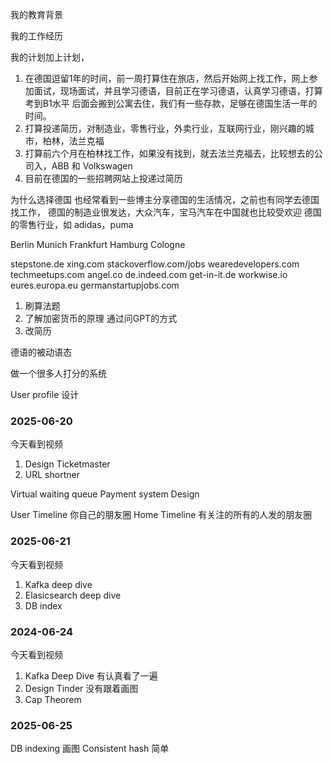 
我的教育背景

我的工作经历

我的计划加上计划，

1. 在德国逗留1年的时间，前一周打算住在旅店，然后开始网上找工作，网上参加面试，现场面试，并且学习德语，目前正在学习德语，认真学习德语，打算考到B1水平
后面会搬到公寓去住，我们有一些存款，足够在德国生活一年的时间。
3. 打算投递简历，对制造业，零售行业，外卖行业，互联网行业，刚兴趣的城市，柏林，法兰克福
4. 打算前六个月在柏林找工作，如果没有找到，就去法兰克福去，比较想去的公司入，ABB 和 Volkswagen
5. 目前在德国的一些招聘网站上投递过简历

为什么选择德国
也经常看到一些博主分享德国的生活情况，之前也有同学去德国找工作，
德国的制造业很发达，大众汽车，宝马汽车在中国就也比较受欢迎
德国的零售行业，如 adidas，puma


Berlin
Munich
Frankfurt
Hamburg
Cologne

stepstone.de
xing.com
stackoverflow.com/jobs
wearedevelopers.com
techmeetups.com
angel.co
de.indeed.com
get-in-it.de
workwise.io
eures.europa.eu
germanstartupjobs.com




1. 刷算法题
2. 了解加密货币的原理
    通过问GPT的方式
3. 改简历


德语的被动语态


做一个很多人打分的系统

User profile 设计


### 2025-06-20
今天看到视频
1. Design Ticketmaster
2. URL shortner


Virtual waiting queue
Payment system Design


User Timeline  你自己的朋友圈
Home Timeline  有关注的所有的人发的朋友圈


### 2025-06-21
今天看到视频
1. Kafka deep dive
2. Elasicsearch deep dive
3. DB index

### 2024-06-24
今天看到视频
1. Kafka Deep Dive 有认真看了一遍
2. Design Tinder 没有跟着画图
3. Cap Theorem


### 2025-06-25
DB indexing 画图
Consistent hash 简单

